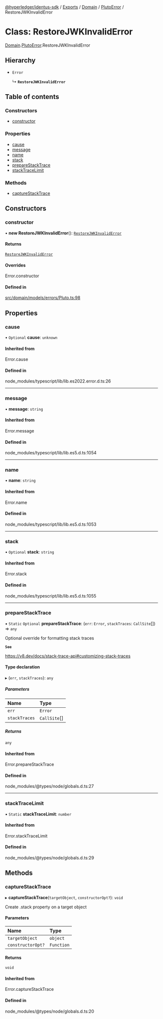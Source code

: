 [@hyperledger/identus-sdk](../README.md) / [Exports](../modules.md) / [Domain](../modules/Domain.md) / [PlutoError](../modules/Domain.PlutoError.md) / RestoreJWKInvalidError

# Class: RestoreJWKInvalidError

[Domain](../modules/Domain.md).[PlutoError](../modules/Domain.PlutoError.md).RestoreJWKInvalidError

## Hierarchy

- `Error`

  ↳ **`RestoreJWKInvalidError`**

## Table of contents

### Constructors

- [constructor](Domain.PlutoError.RestoreJWKInvalidError.md#constructor)

### Properties

- [cause](Domain.PlutoError.RestoreJWKInvalidError.md#cause)
- [message](Domain.PlutoError.RestoreJWKInvalidError.md#message)
- [name](Domain.PlutoError.RestoreJWKInvalidError.md#name)
- [stack](Domain.PlutoError.RestoreJWKInvalidError.md#stack)
- [prepareStackTrace](Domain.PlutoError.RestoreJWKInvalidError.md#preparestacktrace)
- [stackTraceLimit](Domain.PlutoError.RestoreJWKInvalidError.md#stacktracelimit)

### Methods

- [captureStackTrace](Domain.PlutoError.RestoreJWKInvalidError.md#capturestacktrace)

## Constructors

### constructor

• **new RestoreJWKInvalidError**(): [`RestoreJWKInvalidError`](Domain.PlutoError.RestoreJWKInvalidError.md)

#### Returns

[`RestoreJWKInvalidError`](Domain.PlutoError.RestoreJWKInvalidError.md)

#### Overrides

Error.constructor

#### Defined in

[src/domain/models/errors/Pluto.ts:98](https://github.com/hyperledger-identus/sdk-ts/blob/ccc9c0ac7bbfa014ad60ef1b5e244665d7b8ffc1/src/domain/models/errors/Pluto.ts#L98)

## Properties

### cause

• `Optional` **cause**: `unknown`

#### Inherited from

Error.cause

#### Defined in

node_modules/typescript/lib/lib.es2022.error.d.ts:26

___

### message

• **message**: `string`

#### Inherited from

Error.message

#### Defined in

node_modules/typescript/lib/lib.es5.d.ts:1054

___

### name

• **name**: `string`

#### Inherited from

Error.name

#### Defined in

node_modules/typescript/lib/lib.es5.d.ts:1053

___

### stack

• `Optional` **stack**: `string`

#### Inherited from

Error.stack

#### Defined in

node_modules/typescript/lib/lib.es5.d.ts:1055

___

### prepareStackTrace

▪ `Static` `Optional` **prepareStackTrace**: (`err`: `Error`, `stackTraces`: `CallSite`[]) => `any`

Optional override for formatting stack traces

**`See`**

https://v8.dev/docs/stack-trace-api#customizing-stack-traces

#### Type declaration

▸ (`err`, `stackTraces`): `any`

##### Parameters

| Name | Type |
| :------ | :------ |
| `err` | `Error` |
| `stackTraces` | `CallSite`[] |

##### Returns

`any`

#### Inherited from

Error.prepareStackTrace

#### Defined in

node_modules/@types/node/globals.d.ts:27

___

### stackTraceLimit

▪ `Static` **stackTraceLimit**: `number`

#### Inherited from

Error.stackTraceLimit

#### Defined in

node_modules/@types/node/globals.d.ts:29

## Methods

### captureStackTrace

▸ **captureStackTrace**(`targetObject`, `constructorOpt?`): `void`

Create .stack property on a target object

#### Parameters

| Name | Type |
| :------ | :------ |
| `targetObject` | `object` |
| `constructorOpt?` | `Function` |

#### Returns

`void`

#### Inherited from

Error.captureStackTrace

#### Defined in

node_modules/@types/node/globals.d.ts:20
